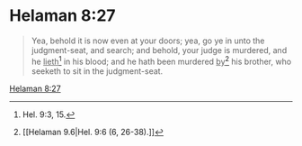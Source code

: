 # Helaman 8:27

> Yea, behold it is now even at your doors; yea, go ye in unto the judgment-seat, and search; and behold, your judge is murdered, and he <u>lieth</u>[^a] in his blood; and he hath been murdered <u>by</u>[^b] his brother, who seeketh to sit in the judgment-seat.

[Helaman 8:27](https://www.churchofjesuschrist.org/study/scriptures/bofm/hel/8?lang=eng&id=p27#p27)


[^a]: Hel. 9:3, 15.
[^b]: [[Helaman 9.6|Hel. 9:6 (6, 26-38).]]
